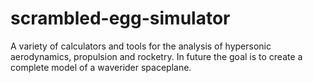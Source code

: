 # scrambled-egg-simulator
A variety of calculators and tools for the analysis of hypersonic aerodynamics, propulsion and rocketry. In future the goal is to create a complete model of a waverider spaceplane.
